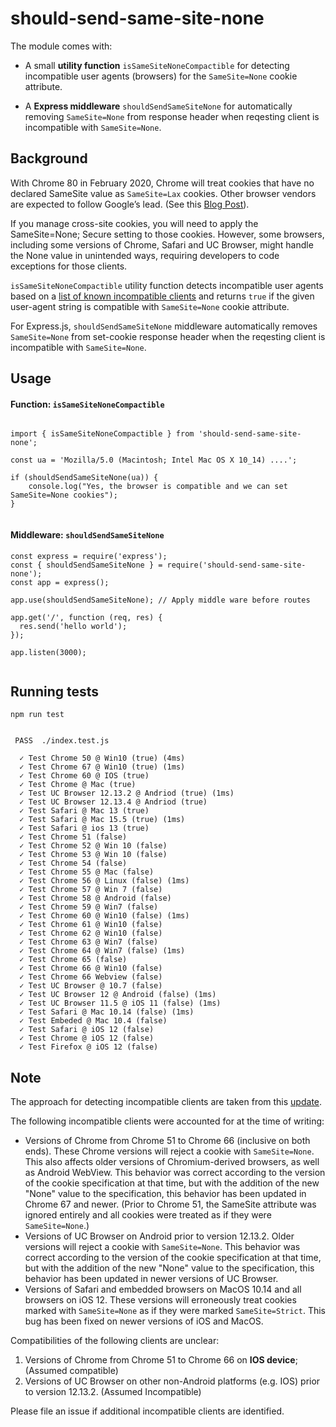 # should-send-same-site-none

The module comes with:

- A small **utility function** `isSameSiteNoneCompactible` for detecting incompatible user agents (browsers) for the `SameSite=None` cookie attribute.

- A **Express middleware** `shouldSendSameSiteNone` for automatically removing `SameSite=None` from response header when reqesting client is incompatible with `SameSite=None`.

## Background

With Chrome 80 in February 2020, Chrome will treat cookies that have no declared SameSite value as `SameSite=Lax` cookies. Other browser vendors are expected to follow Google’s lead. (See this [Blog Post](https://blog.chromium.org/2019/10/developers-get-ready-for-new.html)).

If you manage cross-site cookies, you will need to apply the SameSite=None; Secure setting to those cookies. However, some browsers, including some versions of Chrome, Safari and UC Browser, might handle the None value in unintended ways, requiring developers to code exceptions for those clients.

`isSameSiteNoneCompactible` utility function detects incompatible user agents based on a [list of known incompatible clients](https://www.chromium.org/updates/same-site/incompatible-clients) and returns `true` if the given user-agent string is compatible with `SameSite=None` cookie attribute.

For Express.js, `shouldSendSameSiteNone` middleware automatically removes `SameSite=None` from set-cookie response header when the reqesting client is incompatible with `SameSite=None`.

## Usage

#### Function: `isSameSiteNoneCompactible`

```

import { isSameSiteNoneCompactible } from 'should-send-same-site-none';

const ua = 'Mozilla/5.0 (Macintosh; Intel Mac OS X 10_14) ....';

if (shouldSendSameSiteNone(ua)) {
	console.log("Yes, the browser is compatible and we can set SameSite=None cookies");
}


```

#### Middleware: `shouldSendSameSiteNone`

```
const express = require('express');
const { shouldSendSameSiteNone } = require('should-send-same-site-none');
const app = express();

app.use(shouldSendSameSiteNone); // Apply middle ware before routes

app.get('/', function (req, res) {
  res.send('hello world');
});

app.listen(3000);


```

## Running tests

```
npm run test


 PASS  ./index.test.js

  ✓ Test Chrome 50 @ Win10 (true) (4ms)
  ✓ Test Chrome 67 @ Win10 (true) (1ms)
  ✓ Test Chrome 60 @ IOS (true)
  ✓ Test Chrome @ Mac (true)
  ✓ Test UC Browser 12.13.2 @ Andriod (true) (1ms)
  ✓ Test UC Browser 12.13.4 @ Andriod (true)
  ✓ Test Safari @ Mac 13 (true)
  ✓ Test Safari @ Mac 15.5 (true) (1ms)
  ✓ Test Safari @ ios 13 (true)
  ✓ Test Chrome 51 (false)
  ✓ Test Chrome 52 @ Win 10 (false)
  ✓ Test Chrome 53 @ Win 10 (false)
  ✓ Test Chrome 54 (false)
  ✓ Test Chrome 55 @ Mac (false)
  ✓ Test Chrome 56 @ Linux (false) (1ms)
  ✓ Test Chrome 57 @ Win 7 (false)
  ✓ Test Chrome 58 @ Android (false)
  ✓ Test Chrome 59 @ Win7 (false)
  ✓ Test Chrome 60 @ Win10 (false) (1ms)
  ✓ Test Chrome 61 @ Win10 (false)
  ✓ Test Chrome 62 @ Win10 (false)
  ✓ Test Chrome 63 @ Win7 (false)
  ✓ Test Chrome 64 @ Win7 (false) (1ms)
  ✓ Test Chrome 65 (false)
  ✓ Test Chrome 66 @ Win10 (false)
  ✓ Test Chrome 66 Webview (false)
  ✓ Test UC Browser @ 10.7 (false)
  ✓ Test UC Browser 12 @ Android (false) (1ms)
  ✓ Test UC Browser 11.5 @ iOS 11 (false) (1ms)
  ✓ Test Safari @ Mac 10.14 (false) (1ms)
  ✓ Test Embeded @ Mac 10.4 (false)
  ✓ Test Safari @ iOS 12 (false)
  ✓ Test Chrome @ iOS 12 (false)
  ✓ Test Firefox @ iOS 12 (false)
```

## Note

The approach for detecting incompatible clients are taken from this [update](https://www.chromium.org/updates/same-site/incompatible-clients).

The following incompatible clients were accounted for at the time of writing:

- Versions of Chrome from Chrome 51 to Chrome 66 (inclusive on both ends). These Chrome versions will reject a cookie with `SameSite=None`. This also affects older versions of Chromium-derived browsers, as well as Android WebView. This behavior was correct according to the version of the cookie specification at that time, but with the addition of the new "None" value to the specification, this behavior has been updated in Chrome 67 and newer. (Prior to Chrome 51, the SameSite attribute was ignored entirely and all cookies were treated as if they were `SameSite=None`.)
- Versions of UC Browser on Android prior to version 12.13.2. Older versions will reject a cookie with `SameSite=None`. This behavior was correct according to the version of the cookie specification at that time, but with the addition of the new "None" value to the specification, this behavior has been updated in newer versions of UC Browser.
- Versions of Safari and embedded browsers on MacOS 10.14 and all browsers on iOS 12. These versions will erroneously treat cookies marked with `SameSite=None` as if they were marked `SameSite=Strict`. This bug has been fixed on newer versions of iOS and MacOS.

Compatibilities of the following clients are unclear:

1. Versions of Chrome from Chrome 51 to Chrome 66 on **IOS device**; (Assumed compatible)
2. Versions of UC Browser on other non-Android platforms (e.g. IOS) prior to version 12.13.2. (Assumed Incompatible)

Please file an issue if additional incompatible clients are identified.

